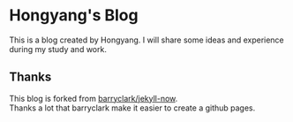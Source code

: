 # Hongyang's Blog

This is a blog created by Hongyang. I will share some ideas and experience during my study and work.

## Thanks

This blog is forked from [barryclark/jekyll-now](https://github.com/barryclark/jekyll-now). <br>
Thanks a lot that barryclark make it easier to create a github pages.
